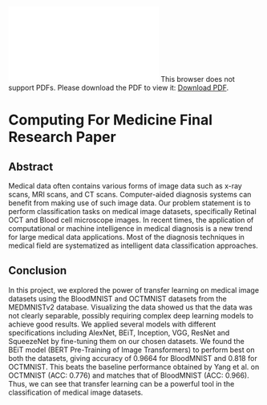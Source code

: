 <object data="[https://path/to/your/file.pdf](https://github.com/PritishWadhwa/CM-Project/blob/master/CM_Project.pdf)" type="application/pdf" width="700px" height="500px">
    <embed src="[https://path/to/your/file.pdf](https://github.com/PritishWadhwa/CM-Project/blob/master/CM_Project.pdf)">
        This browser does not support PDFs. Please download the PDF to view it: <a href="https://path/to/your/file.pdf">Download PDF</a>.
    </embed>
</object>

# Computing For Medicine Final Research Paper
## Abstract
Medical data often contains various forms of image data such as
x-ray scans, MRI scans, and CT scans. Computer-aided diagnosis
systems can benefit from making use of such image data. Our problem statement is to perform classification tasks on medical image
datasets, specifically Retinal OCT and Blood cell microscope images. In recent times, the application of computational or machine
intelligence in medical diagnosis is a new trend for large medical
data applications. Most of the diagnosis techniques in medical field
are systematized as intelligent data classification approaches.

## Conclusion
In this project, we explored the power of transfer learning on medical image datasets using the BloodMNIST and OCTMNIST datasets
from the MEDMNISTv2 database. Visualizing the data showed us
that the data was not clearly separable, possibly requiring complex
deep learning models to achieve good results. We applied several
models with different specifications including AlexNet, BEiT, Inception, VGG, ResNet and SqueezeNet by fine-tuning them on our
chosen datasets. We found the BEiT model (BERT Pre-Training
of Image Transformers) to perform best on both the datasets, giving accuracy of 0.9664 for BloodMNIST and 0.818 for OCTMNIST.
This beats the baseline performance obtained by Yang et al. on
OCTMNIST (ACC: 0.776) and matches that of BloodMNIST (ACC:
0.966). Thus, we can see that transfer learning can be a powerful
tool in the classification of medical image datasets.
